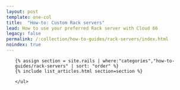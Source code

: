 ```yaml
---
layout: post
template: one-col
title:  "How-to: Custom Rack servers"
lead: How to use your preferred Rack server with Cloud 66
legacy: false
permalink: /:collection/how-to-guides/rack-servers/index.html
noindex: true
---
```


<div class="Toc Toc--howto">
    <ul>

    {% assign section = site.rails | where:"categories","how-to-guides/rack-servers" | sort: "order" %}
    {% include list_articles.html section=section %}

    </ul>
</div><!--/.Toc-->
